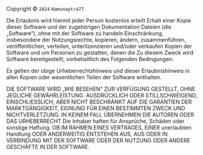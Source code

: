 Copyright © `2024` `Hamunaptra77`

Die Erlaubnis wird hiermit jeder Person kostenlos erteilt
Erhalt einer Kopie dieser Software und der zugehörigen Dokumentation
Dateien (die „Software“), ohne mit der Software zu handeln
Einschränkung, insbesondere der Nutzungsrechte,
kopieren, ändern, zusammenführen, veröffentlichen, verteilen, unterlizenzieren und/oder verkaufen
Kopien der Software und um Personen zu gestatten, denen die
Zu diesem Zweck wird Software bereitgestellt, vorbehaltlich des Folgenden
Bedingungen:

Es gelten der obige Urheberrechtshinweis und dieser Erlaubnishinweis
in allen Kopien oder wesentlichen Teilen der Software enthalten.

DIE SOFTWARE WIRD „WIE BESEHEN“ ZUR VERFÜGUNG GESTELLT, OHNE JEGLICHE GEWÄHRLEISTUNG.
AUSDRÜCKLICH ODER STILLSCHWEIGEND, EINSCHLIESSLICH, ABER NICHT BESCHRÄNKT AUF DIE GARANTIEN
DER MARKTGÄNGIGKEIT, EIGNUNG FÜR EINEN BESTIMMTEN ZWECK UND
NICHTVERLETZUNG. IN KEINEM FALL ÜBERNEHMEN DIE AUTOREN ODER DAS URHEBERRECHT
Die Inhaber haften für Ansprüche, Schäden oder sonstige Haftung.
OB IM RAHMEN EINES VERTRAGES, EINER unerlaubten Handlung ODER ANDERWEITIG ENTSTEHEN
AUS, AUS ODER IN VERBINDUNG MIT DER SOFTWARE ODER DER NUTZUNG ODER
ANDERE GESCHÄFTE IN DER SOFTWARE.
